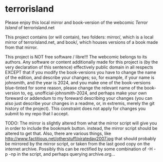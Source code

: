 # terrorisland
Please enjoy this local mirror and book-version of the webcomic _Terror Island_ of terrorisland.net

This project contains (or will contain), two folders: mirror/, which is a local mirror of terrorisland.net, and book/, which houses versions of a book made from that mirror.

This project is NOT free software / libre!!! The webcomic belongs to its authors. Any software or content additionally made for this project is (by the very declaration of this sentence) effectively public domain in all respects EXCEPT that if you modify the book-versions you have to change the name of the edition, and describe your changes; so, for example, if your name is johnsmith, and the year is 2024, and you make one of the book-versions blue-tinted for some reason, please change the relevant name of the book-version to, eg, unofficial-johnsmith-2024, and perhaps make your own foreward or addendum to my foreward describing your changes (you can also just describe your changes in a readme, or, in extremis, merely the git history of the project). This constraint does not apply for changes you submit to my repo that I accept.

TODO: The mirror is slightly altered from what the mirror script will give you in order to include the bookmark button. instead, the mirror script should be altered to get that. Also, there are various things, like http://www.factitious.net/otherstuff/pirateday2007.jpg that should probably be mirrored by the mirror script, or taken from the last good copy on the internet archive. Possibly this can be rectified by some combination of -H -p -np in the script, and perhaps querying archive.org...
